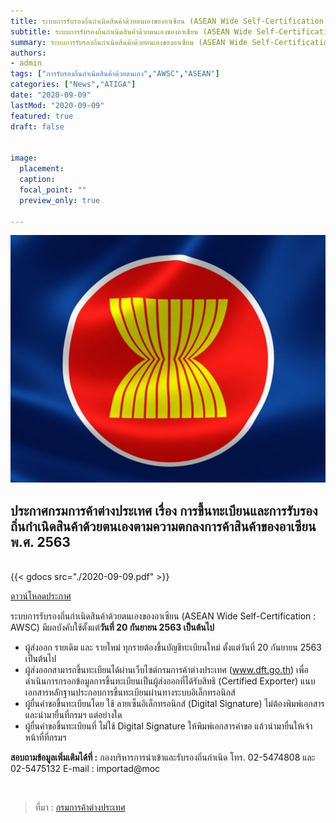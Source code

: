 ```yaml
---
title: ระบบการรับรองถิ่นกำเนิดสินค้าด้วยตนเองของอาเซียน (ASEAN Wide Self-Certification  AWSC)
subtitle: ระบบการรับรองถิ่นกำเนิดสินค้าด้วยตนเองของอาเซียน (ASEAN Wide Self-Certification  AWSC)
summary: ระบบการรับรองถิ่นกำเนิดสินค้าด้วยตนเองของอาเซียน (ASEAN Wide Self-Certification  AWSC)
authors:
- admin
tags: ["การรับรองถิ่นกำเนิดสินค้าด้วยตนเอง","AWSC","ASEAN"]
categories: ["News","ATIGA"]
date: "2020-09-09"
lastMod: "2020-09-09"
featured: true
draft: false


image:
  placement: 
  caption: 
  focal_point: ""
  preview_only: true

---
```


![](featured.jpg)

## ประกาศกรมการค้าต่างประเทศ เรื่อง การขึ้นทะเบียนและการรับรองถิ่นกำเนิดสินค้าด้วยตนเองตามความตกลงการค้าสินค้าของอาเซียน พ.ศ. 2563

<br>
{{< gdocs src="./2020-09-09.pdf" >}}

<br>

 <a href="./2020-09-09.pdf" target="_blank" id="download_files">ดาวน์โหลดประกาศ
                <i class=" fas fa-file-pdf" ></i>
            </a>



ระบบการรับรองถิ่นกำเนิดสินค้าด้วยตนเองของอาเซียน (ASEAN Wide Self-Certification : AWSC) มีผลบังคับใช้ตั้งแต่**วันที่ 20 กันยายน 2563 เป็นต้นไป**

- ผู้ส่งออก รายเดิม และ รายใหม่ ทุกรายต้องขึ้นบัญชีทะเบียนใหม่ ตั้งแต่วันที่ 20 กันยายน 2563 เป็นต้นไป
- ผู้ส่งออกสามารถขึ้นทะเบียนได้ผ่านเว็บไซต์กรมการค้าต่างประเทศ (www.dft.go.th) เพื่อดำเนินการกรอกข้อมูลการขึ้นทะเบียนเป็นผู้ส่งออกที่ได้รับสิทธิ (Certified Exporter) แนบเอกสารหลักฐานประกอบการขึ้นทะเบียนผ่านทางระบบอิเล็กทรอนิกส์
- ผู้ยื่นคำขอขึ้นทะเบียนโดย ใช้ ลายเซ็นอิเล็กทรอนิกส์ (Digital Signature) ไม่ต้องพิมพ์เอกสารและนำมายื่นที่กรมฯ แต่อย่างใด
- ผู้ยื่นคำขอขึ้นทะเบียนที่ ไม่ใช้ Digital Signature ให้พิมพ์เอกสารคำขอ แล้วนำมายื่นให้เจ้าหน้าที่ที่กรมฯ

**สอบถามข้อมูลเพิ่มเติมได้ที่ :** กองบริหารการนำเข้าและรับรองถิ่นกำเนิด โทร. 02-5474808 และ 02-5475132 E-mail : importad@moc

<br>

> ที่มา : [กรมการค้าต่างประเทศ](https://www.dft.go.th/th-th/DetailHotNews/ArticleId/16057/-20-2563)

